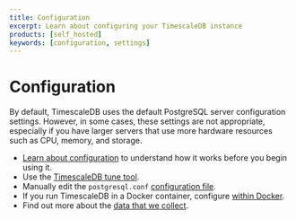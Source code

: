 ```yaml
---
title: Configuration
excerpt: Learn about configuring your TimescaleDB instance
products: [self_hosted]
keywords: [configuration, settings]
---
```


# Configuration

By default, TimescaleDB uses the default PostgreSQL server configuration
settings. However, in some cases, these settings are not appropriate, especially
if you have larger servers that use more hardware resources such as CPU, memory,
and storage.

*   [Learn about configuration][config] to understand how it works before you
    begin using it.
*   Use the [TimescaleDB tune tool][tstune-conf].
*   Manually edit the `postgresql.conf` [configuration file][postgresql-conf].
*   If you run TimescaleDB in a Docker container, configure
    [within Docker][docker-conf].
*   Find out more about the [data that we collect][telemetry].

[config]: /timescaledb/:currentVersion:/how-to-guides/configuration/about-configuration
[docker-conf]: /timescaledb/:currentVersion:/how-to-guides/configuration/docker-config
[postgresql-conf]: /timescaledb/:currentVersion:/how-to-guides/configuration/postgres-config
[telemetry]: /timescaledb/:currentVersion:/how-to-guides/configuration/telemetry
[tstune-conf]: /timescaledb/:currentVersion:/how-to-guides/configuration/timescaledb-tune
